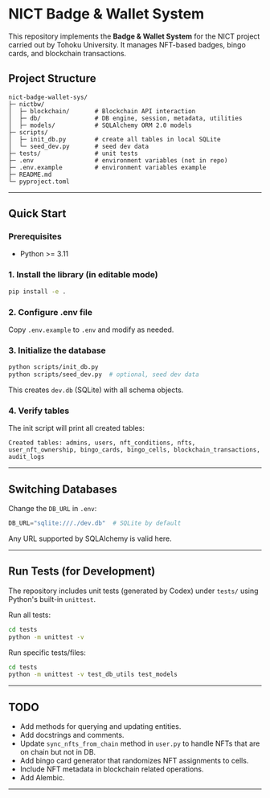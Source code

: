 # NICT Badge & Wallet System

This repository implements the **Badge & Wallet System** for the NICT project carried out by Tohoku University. It manages NFT-based badges, bingo cards, and blockchain transactions.

## Project Structure

```
nict-badge-wallet-sys/
├─ nictbw/
│  ├─ blockchain/       # Blockchain API interaction
│  ├─ db/               # DB engine, session, metadata, utilities
│  ├─ models/           # SQLAlchemy ORM 2.0 models
├─ scripts/
│  ├─ init_db.py        # create all tables in local SQLite
│  └─ seed_dev.py       # seed dev data
├─ tests/               # unit tests
├─ .env                 # environment variables (not in repo)
├─ .env.example         # environment variables example
├─ README.md
└─ pyproject.toml
```

---

## Quick Start

### Prerequisites
- Python >= 3.11

### 1. Install the library (in editable mode)
```bash
pip install -e .
```

### 2. Configure .env file
Copy `.env.example` to `.env` and modify as needed.

### 3. Initialize the database
```bash
python scripts/init_db.py
python scripts/seed_dev.py  # optional, seed dev data
```

This creates `dev.db` (SQLite) with all schema objects.

### 4. Verify tables
The init script will print all created tables:

```
Created tables: admins, users, nft_conditions, nfts, user_nft_ownership, bingo_cards, bingo_cells, blockchain_transactions, audit_logs
```
---

## Switching Databases
Change the `DB_URL` in `.env`:

```python
DB_URL="sqlite:///./dev.db"  # SQLite by default
```

Any URL supported by SQLAlchemy is valid here.

---

## Run Tests (for Development)
The repository includes unit tests (generated by Codex) under `tests/` using Python's built-in `unittest`.

Run all tests:
```bash
cd tests
python -m unittest -v
```

Run specific tests/files:
```bash
cd tests
python -m unittest -v test_db_utils test_models
```

---

## TODO
* Add methods for querying and updating entities.
* Add docstrings and comments.
* Update `sync_nfts_from_chain` method in `user.py` to handle NFTs that are on chain but not in DB.
* Add bingo card generator that randomizes NFT assignments to cells.
* Include NFT metadata in blockchain related operations.
* Add Alembic.
---
